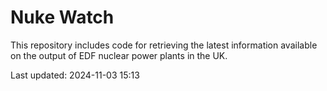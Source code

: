 # Nuke Watch

This repository includes code for retrieving the latest information available on the output of EDF nuclear power plants in the UK.

Last updated: 2024-11-03 15:13